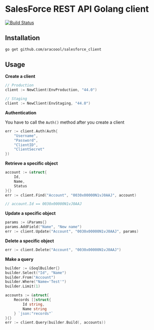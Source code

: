 # SalesForce REST API Golang client

[![Build Status](https://travis-ci.org/ARACOOOL/salesforce_client.svg?branch=master)](https://travis-ci.org/ARACOOOL/salesforce_client)

## Installation
```bash
go get github.com/aracoool/salesforce_client
```

## Usage

**Create a client**

```go
// Production 
client := NewClient(EnvProduction, "44.0")

// Staging 
client := NewClient(EnvStaging, "44.0")
```

**Authentication**

You have to call the `Auth()` method after you create a client
```go
err := client.Auth(Auth{
	"Username",
	"Password",
	"ClientID",
	"ClientSecret"
})
```

**Retrieve a specific object**
```go
account := &struct{
	Id,
	Name,
	Status
}{}
err := client.Find("Account", "0030x00000N1vJ0AAJ", account)

// account.Id == 0030x00000N1vJ0AAJ
```

**Update a specific object**
```go
params := &Params{}
params.AddField("Name", "New name")
err := client.Update("Account", "0030x00000N1vJ0AAJ", params)
```

**Delete a specific object**
```go
err := client.Delete("Account", "0030x00000N1vJ0AAJ")
```

**Make a query**
```go
builder := &SoqlBuilder{}
builder.Select("Id", "Name")
builder.From("Account")
builder.Where("Name='Test'")
builder.Limit(1)

accounts := &struct{
	Records []struct{
		Id string,
		Name string
	} `json:"records"`
}{}
err := client.Query(builder.Build(, accounts))
```